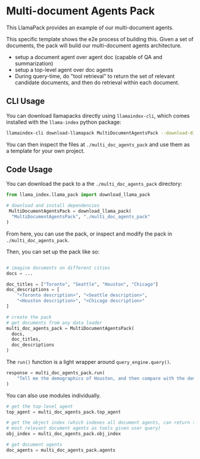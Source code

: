 # Multi-document Agents Pack

This LlamaPack provides an example of our multi-document agents.

This specific template shows the e2e process of building this. Given a set
of documents, the pack will build our multi-document agents architecture.
- setup a document agent over agent doc (capable of QA and summarization)
- setup a top-level agent over doc agents
- During query-time, do "tool retrieval" to return the set of relevant candidate documents, and then do retrieval within each document.

## CLI Usage

You can download llamapacks directly using `llamaindex-cli`, which comes installed with the `llama-index` python package:

```bash
llamaindex-cli download-llamapack MultiDocumentAgentsPack --download-dir ./multi_doc_agents_pack
```

You can then inspect the files at `./multi_doc_agents_pack` and use them as a template for your own project.

## Code Usage

You can download the pack to a the `./multi_doc_agents_pack` directory:

```python
from llama_index.llama_pack import download_llama_pack

# download and install dependencies
 MultiDocumentAgentsPack = download_llama_pack(
  "MultiDocumentAgentsPack", "./multi_doc_agents_pack"
)
```

From here, you can use the pack, or inspect and modify the pack in `./multi_doc_agents_pack`.

Then, you can set up the pack like so:

```python

# imagine documents on different cities
docs = ...

doc_titles = ["Toronto", "Seattle", "Houston", "Chicago"]
doc_descriptions = [
    "<Toronto description>", "<Seattle description>",
    "<Houston description>", "<Chicago description>"
]

# create the pack
# get documents from any data loader
multi_doc_agents_pack = MultiDocumentAgentsPack(
  docs,
  doc_titles,
  doc_descriptions
)
```

The `run()` function is a light wrapper around `query_engine.query()`.

```python
response = multi_doc_agents_pack.run(
    "Tell me the demographics of Houston, and then compare with the demographics of Chicago"
)
```

You can also use modules individually.

```python
# get the top-level agent
top_agent = multi_doc_agents_pack.top_agent

# get the object index (which indexes all document agents, can return top-k
# most relevant document agents as tools given user query)
obj_index = multi_doc_agents_pack.obj_index

# get document agents
doc_agents = multi_doc_agents_pack.agents
```
